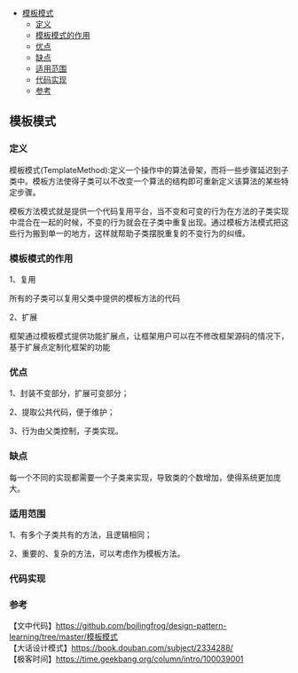<!-- START doctoc generated TOC please keep comment here to allow auto update -->
<!-- DON'T EDIT THIS SECTION, INSTEAD RE-RUN doctoc TO UPDATE -->

- [模板模式](#%E6%A8%A1%E6%9D%BF%E6%A8%A1%E5%BC%8F)
  - [定义](#%E5%AE%9A%E4%B9%89)
  - [模板模式的作用](#%E6%A8%A1%E6%9D%BF%E6%A8%A1%E5%BC%8F%E7%9A%84%E4%BD%9C%E7%94%A8)
  - [优点](#%E4%BC%98%E7%82%B9)
  - [缺点](#%E7%BC%BA%E7%82%B9)
  - [适用范围](#%E9%80%82%E7%94%A8%E8%8C%83%E5%9B%B4)
  - [代码实现](#%E4%BB%A3%E7%A0%81%E5%AE%9E%E7%8E%B0)
  - [参考](#%E5%8F%82%E8%80%83)

<!-- END doctoc generated TOC please keep comment here to allow auto update -->

## 模板模式

### 定义

模板模式(TemplateMethod):定义一个操作中的算法骨架，而将一些步骤延迟到子类中。模板方法使得子类可以不改变一个算法的结构即可重新定义该算法的某些特定步骤。

模板方法模式就是提供一个代码复用平台，当不变和可变的行为在方法的子类实现中混合在一起的时候，不变的行为就会在子类中重复出现。通过模板方法模式把这些行为搬到单一的地方，这样就帮助子类摆脱重复的不变行为的纠缠。  

### 模板模式的作用  

1、复用

所有的子类可以复用父类中提供的模板方法的代码  

2、扩展

框架通过模板模式提供功能扩展点，让框架用户可以在不修改框架源码的情况下，基于扩展点定制化框架的功能   
   
### 优点

1、封装不变部分，扩展可变部分；   

2、提取公共代码，便于维护；   

3、行为由父类控制，子类实现。

### 缺点

每一个不同的实现都需要一个子类来实现，导致类的个数增加，使得系统更加庞大。

### 适用范围

1、有多个子类共有的方法，且逻辑相同；  

2、重要的、复杂的方法，可以考虑作为模板方法。  

### 代码实现



### 参考

【文中代码】https://github.com/boilingfrog/design-pattern-learning/tree/master/模板模式   
【大话设计模式】https://book.douban.com/subject/2334288/  
【极客时间】https://time.geekbang.org/column/intro/100039001    